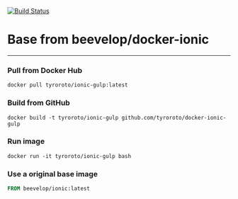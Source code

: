 [![Build Status](https://travis-ci.org/tyroroto/docker-ionic-gulp.svg?branch=master)](https://travis-ci.org/tyroroto/docker-ionic-gulp)

# Base from beevelop/docker-ionic

----
### Pull from Docker Hub
```
docker pull tyroroto/ionic-gulp:latest
```

### Build from GitHub
```
docker build -t tyroroto/ionic-gulp github.com/tyroroto/docker-ionic-gulp
```

### Run image
```
docker run -it tyroroto/ionic-gulp bash
```

### Use a original base image
```Dockerfile
FROM beevelop/ionic:latest
```
